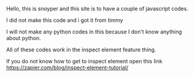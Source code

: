 Hello, this is snoyper and this site is to have a couple of javascript codes.

I did not make this code and i got it from timmy


I will not make any python codes in this because I don't know anything about python.

All of these codes work in the inspect element feature thing.

If you do not know how to get to inspect element open this link
https://zapier.com/blog/inspect-element-tutorial/
